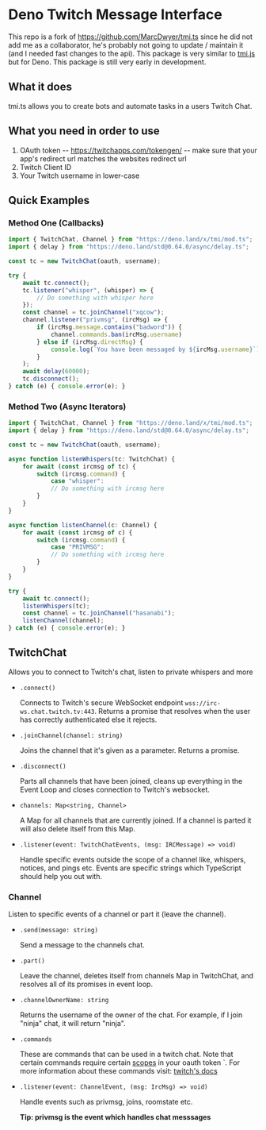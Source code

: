 
# Deno Twitch Message Interface

This repo is a fork of https://github.com/MarcDwyer/tmi.ts since he did not
add me as a collaborator, he's probably not going to update / maintain it
(and I needed fast changes to the api).
This package is very similar to [tmi.js](https://github.com/tmijs/tmi.js)
but for Deno. This package is still very early in development.

## What it does

tmi.ts allows you to create bots and automate tasks in a users Twitch Chat.

## What you need in order to use

1. OAuth token -- https://twitchapps.com/tokengen/ -- make sure that your app's
redirect url matches the websites redirect url
2. Twitch Client ID
3. Your Twitch username in lower-case

## Quick Examples

### Method One (Callbacks)

``` javascript
import { TwitchChat, Channel } from "https://deno.land/x/tmi/mod.ts";
import { delay } from "https://deno.land/std@0.64.0/async/delay.ts";

const tc = new TwitchChat(oauth, username);

try {
	await tc.connect();
	tc.listener("whisper", (whisper) => {
		// Do something with whisper here
	});
	const channel = tc.joinChannel("xqcow");
	channel.listener("privmsg", (ircMsg) => {
		if (ircMsg.message.contains("badword")) {
			channel.commands.ban(ircMsg.username)
		} else if (ircMsg.directMsg) {
			console.log(`You have been messaged by ${ircMsg.username}`)
		}
	);
	await delay(60000);
	tc.disconnect();
} catch (e) { console.error(e); }
```

### Method Two (Async Iterators)

``` javascript
import { TwitchChat, Channel } from "https://deno.land/x/tmi/mod.ts";
import { delay } from "https://deno.land/std@0.64.0/async/delay.ts";

const tc = new TwitchChat(oauth, username);

async function listenWhispers(tc: TwitchChat) {
	for await (const ircmsg of tc) {
		switch (ircmsg.command) {
			case "whisper":
			// Do something with ircmsg here
		}
	}
}

async function listenChannel(c: Channel) {
	for await (const ircmsg of c) {
		switch (ircmsg.command) {
			case "PRIVMSG":
			// Do something with ircmsg here
		}
	}
}

try {
	await tc.connect();
	listenWhispers(tc);
	const channel = tc.joinChannel("hasanabi");
	listenChannel(channel);
} catch (e) { console.error(e); }
```

## TwitchChat

Allows you to connect to Twitch's chat, listen to private whispers and more

- `.connect()`

	Connects to Twitch's secure WebSocket endpoint `wss://irc-ws.chat.twitch.tv:443`.
	Returns a promise that resolves when the user has correctly authenticated else it rejects.

- `.joinChannel(channel: string)`

	Joins the channel that it's given as a parameter.
	Returns a promise.

- `.disconnect()`

	Parts all channels that have been joined, cleans up everything in the Event Loop
	and closes connection to Twitch's websocket.

- `channels: Map<string, Channel>`

	A Map for all channels that are currently joined.
	If a channel is parted it will also delete itself from this Map.

- `.listener(event: TwitchChatEvents, (msg: IRCMessage) => void)`

	Handle specific events outside the scope of a channel like, whispers, notices, and pings etc.
	Events are specific strings which TypeScript should help you out with.

### Channel

Listen to specific events of a channel or part it (leave the channel).

- `.send(message: string)`

	Send a message to the channels chat.

- `.part()`

	Leave the channel, deletes itself from channels Map in TwitchChat, and resolves all of its promises in event loop.

- `.channelOwnerName: string`

	Returns the username of the owner of the chat. For example, if I join "ninja" chat, it will return "ninja".

- `.commands`

	These are commands that can be used in a twitch chat. Note that certain commands require certain [scopes](https://dev.twitch.tv/docs/irc/guide#scopes-for-irc-commands) in your oauth token `. For more information about these commands
	visit: [twitch's docs](https://help.twitch.tv/s/article/chat-commands?language=en_US)

- `.listener(event: ChannelEvent, (msg: IrcMsg) => void)`

	Handle events such as privmsg, joins, roomstate etc.

	**Tip: privmsg is the event which handles chat messsages**

